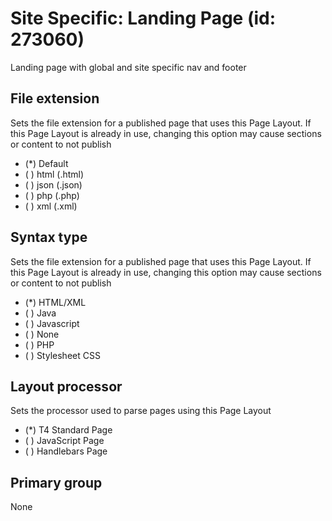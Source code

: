 # Site Specific: Landing Page (id: 273060)

Landing page with global and site specific nav and footer

## File extension

Sets the file extension for a published page that uses this Page Layout. If this Page Layout is already in use, changing this option may cause sections or content to not publish

- (*) Default
- ( ) html (.html)
- ( ) json (.json)
- ( ) php (.php)
- ( ) xml (.xml)

## Syntax type

Sets the file extension for a published page that uses this Page Layout. If this Page Layout is already in use, changing this option may cause sections or content to not publish

- (*) HTML/XML
- ( ) Java
- ( ) Javascript
- ( ) None
- ( ) PHP
- ( ) Stylesheet CSS

## Layout processor

Sets the processor used to parse pages using this Page Layout

- (*) T4 Standard Page
- ( ) JavaScript Page
- ( ) Handlebars Page

## Primary group

None
